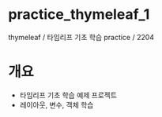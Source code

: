 # practice_thymeleaf_1
thymeleaf / 타임리프 기초 학습 practice / 2204

# 개요
- 타임리프 기초 학습 예제 프로젝트
- 레이아웃, 변수, 객체 학습
